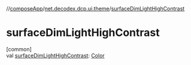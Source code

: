 //[composeApp](../../index.md)/[net.decodex.dcp.ui.theme](index.md)/[surfaceDimLightHighContrast](surface-dim-light-high-contrast.md)

# surfaceDimLightHighContrast

[common]\
val [surfaceDimLightHighContrast](surface-dim-light-high-contrast.md): [Color](https://developer.android.com/reference/kotlin/androidx/compose/ui/graphics/Color.html)
